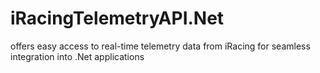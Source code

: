 # iRacingTelemetryAPI.Net
offers easy access to real-time telemetry data from iRacing for seamless integration into .Net applications
